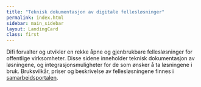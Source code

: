 ```yaml
---
title: "Teknisk dokumentasjon av digitale fellesløsninger"
permalink: index.html
sidebar: main_sidebar
layout: LandingCard
class: first
---
```


Difi forvalter og utvikler en rekke åpne og gjenbrukbare fellesløsninger for offentlige virksomheter. Disse sidene inneholder teknisk dokumentasjon av løsningene, og integrasjonsmuligheter for de som ønsker å ta løsningene i bruk. Bruksvilkår, priser og beskrivelse av fellesløsningene finnes i [samarbeidsportalen](https://samarbeid.difi.no/).




